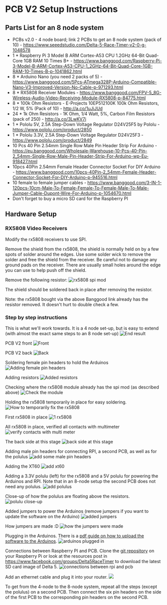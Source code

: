 # PCB V2 Setup Instructions

## Parts List for an 8 node system

* PCBs v2.0 - 4 node board; link 2 PCBs to get an 8 node system (pack of 10) - https://www.seeedstudio.com/Delta-5-Race-Timer-v2-0-g-1048578
* 1 * Raspberry Pi 3 Model B ARM Cortex-A53 CPU 1.2GHz 64-Bit Quad-Core 1GB RAM 10 Times B+ - https://www.banggood.com/Raspberry-Pi-3-Model-B-ARM-Cortex-A53-CPU-1_2GHz-64-Bit-Quad-Core-1GB-RAM-10-Times-B-p-1041862.html
* 8 * Arduino Nano (you need 2 packs of 5) - https://www.banggood.com/5Pcs-ATmega328P-Arduino-Compatible-Nano-V3-Improved-Version-No-Cable-p-971293.html
* 8 * RX5808 Receiver Modules - https://www.banggood.com/FPV-5_8G-Wireless-Audio-Video-Receiving-Module-RX5808-p-84775.html
* 8 * 100k Ohm Resistors - E-Projects 10EP512100K 100k Ohm Resistors, 1/2 W, 5% (Pack of 10) - http://a.co/1uJiJUd
* 24 * 1k Ohm Resistors - 1K Ohm, 1/4 Watt, 5%, Carbon Film Resistors (pack of 250) - http://a.co/3LwKV7i
* 1 * Pololu 5V, 2.5A Step-Down Voltage Regulator D24V25F5 by Pololu - https://www.pololu.com/product/2850
* 1 * Pololu 3.3V, 2.5A Step-Down Voltage Regulator D24V25F3 - https://www.pololu.com/product/2849
* 10 Pcs 40 Pin 2.54mm Single Row Male Pin Header Strip For Arduino -
https://eu.banggood.com/Wholesale-Warehouse-10-Pcs-40-Pin-2_54mm-Single-Row-Male-Pin-Header-Strip-For-Arduino-wp-Eu-918427.html
* 10pcs 40Pin 2.54mm Female Header Connector Socket For DIY Arduino - https://www.banggood.com/10pcs-40Pin-2_54mm-Female-Header-Connector-Socket-For-DIY-Arduino-p-945516.html
* 10 female to female jumper cables - https://www.banggood.com/3-IN-1-120pcs-10cm-Male-To-Female-Female-To-Female-Male-To-Male-Jumper-Cable-Dupont-Wire-For-Arduino-p-1054670.html
* Don't forget to buy a micro SD card for the Raspberry PI

## Hardware Setup

### RX5808 Video Receivers
Modify the rx5808 receivers to use SPI.

Remove the shield from the rx5808, the shield is normally held on by a few spots of solder around the edges. Use some solder wick to remove the solder and free the shield from the receiver. Be careful not to damage any ground pads on the receiver. There are usually small holes around the edge you can use to help push off the shield.

Remove the following resistor:
![rx5808 spi mod](img/rx5808-new-top.jpg)

The shield should be soldered back in place after removing the resistor.

Note: the rx5808 bought via the above Banggood link already has the resistor removed. It doesn't hurt to double check a few.

### Step by step instructions

This is what we'll work towards. It is a 4 node set-up, but is easy to extend (with almost the exact same steps to an 8 node set-up)
![End result](img/pcbv2/0_end_result.jpg)

PCB V2 front
![Front](img/pcbv2/1_front.jpg)

PCB V2 back
![Back](img/pcbv2/2_back.jpg)

Soldering female pin headers to hold the Arduinos
![Adding female pin headers](img/pcbv2/3_female_pin_headers.jpg)

Adding resistors
![Added resistors](img/pcbv2/5_resistors_ready.jpg)

Checking where the rx5808 module already has the spi mod (as described above)
![Check the module](img/pcbv2/6_checking_module.jpg)

Holding the rx5808 temporarily in place for easy soldering.
![How to temporarily fix the rx5808](img/pcbv2/7_holding_rx5808_in_place.jpg)

First rx5808 in place
![1 rx5808](img/pcbv2/8_first_rx5808_done.jpg)

All rx5808 in place, verified all contacts with multimeter
![verify contacts with multi meter](img/pcbv2/10_all_rx5808_once_again.jpg)

The back side at this stage
![back side at this stage](img/pcbv2/11_back_with_solder.jpg)

Adding male pin headers for connecting RPI, a second PCB, as well as for the polulus
![add some male pin headers](img/pcbv2/12_male_pin_headers.jpg)

Adding the XT60
![add xt60](img/pcbv2/13_xt60.jpg)

Adding a 3.3V polulu (left) for the rx5808 and a 5V polulu for powering the Arduinos and RPI. Note that in an 8-node setup the second PCB does not need any polulus.
![add polulus](img/pcbv2/14_polulu.jpg)

Close-up of how the polulus are floating above the resistors.
![polulu close-up](img/pcbv2/15_polulu_close_up.jpg)

Added jumpers to power the Arduinos (remove jumpers if you want to update the software on the Arduino)
![added jumpers](img/pcbv2/16_jumpers.jpg)

How jumpers are made :D
![how the jumpers were made](img/pcbv2/17_how_jumpers_are_made.jpg)

Plugging in the Arduinos. There is a [pdf guide on how to upload the software to the Arduinos](https://drive.google.com/file/d/0B9OE5zhYmglkelZBYmFtZkROUWpmRVBySlNTcm8wSkRzT3lz/view).
![arduinos plugged in](img/pcbv2/18_arduinos.jpg)

Connections between Raspberry PI and PCB. Clone the [git repository](https://github.com/scottgchin/delta5_race_timer) on your Raspberry Pi or look at the resources post in https://www.facebook.com/groups/Delta5RaceTimer to download the latest SD card image of Delta 5.
![connections between rpi and pcb](img/pcbv2/19_connections.jpg)

Add an ethernet cable and plug it into your router.
![](img/pcbv2/20_eth0.jpg)

To get from the 4-node to the 8-node system, repeat all the steps (except the polulus) on a second PCB. Then connect the six pin headers on the side of the first PCB to the corresponding pin headers on the second PCB.
